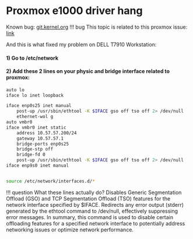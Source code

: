 # Proxmox e1000 driver hang

Known bug: <a href="https://git.kernel.org/pub/scm/linux/kernel/git/stable/linux.git/commit/?h=v5.3.14&id=caff422ea81e144842bc44bab408d85ac449377b"> git.kernel.org</a>
!!! bug 
    This topic is related to this proxmox issue: <a href="https://forum.proxmox.com/threads/e1000-driver-hang.58284/"> link</a>

And this is what fixed my problem on DELL T7910 Workstation:

#### 1) Go to /etc/network
#### 2) Add these 2 lines on your physic and bridge interface related to proxmox:


``` bash linenums="1" hl_lines="5 14"
auto lo
iface lo inet loopback

iface enp0s25 inet manual
	post-up /usr/sbin/ethtool -K $IFACE gso off tso off 2> /dev/null
	ethernet-wol g
auto vmbr0
iface vmbr0 inet static
	address 10.57.57.200/24
	gateway 10.57.57.1
	bridge-ports enp0s25
	bridge-stp off
	bridge-fd 0
	post-up /usr/sbin/ethtool -K $IFACE gso off tso off 2> /dev/null
iface enp9s0 inet manual


source /etc/network/interfaces.d/*
```
!!! question What these lines actually do? 
    Disables Generic Segmentation Offload (GSO) and TCP Segmentation Offload (TSO) features for the network interface specified by $IFACE.
    Redirects any error output (stderr) generated by the ethtool command to /dev/null, effectively suppressing error messages.
    In summary, this command is used to disable certain offloading features for a specified network interface to potentially address networking issues or optimize network performance.